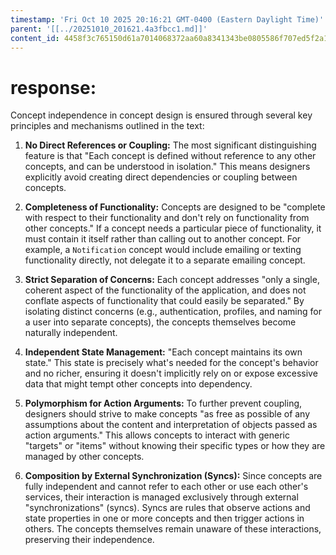 ```yaml
---
timestamp: 'Fri Oct 10 2025 20:16:21 GMT-0400 (Eastern Daylight Time)'
parent: '[[../20251010_201621.4a3fbcc1.md]]'
content_id: 4458f3c765150d61a7014068372aa60a8341343be0805586f707ed5f2a117ec1
---
```


# response:

Concept independence in concept design is ensured through several key principles and mechanisms outlined in the text:

1. **No Direct References or Coupling:** The most significant distinguishing feature is that "Each concept is defined without reference to any other concepts, and can be understood in isolation." This means designers explicitly avoid creating direct dependencies or coupling between concepts.

2. **Completeness of Functionality:** Concepts are designed to be "complete with respect to their functionality and don't rely on functionality from other concepts." If a concept needs a particular piece of functionality, it must contain it itself rather than calling out to another concept. For example, a `Notification` concept would include emailing or texting functionality directly, not delegate it to a separate emailing concept.

3. **Strict Separation of Concerns:** Each concept addresses "only a single, coherent aspect of the functionality of the application, and does not conflate aspects of functionality that could easily be separated." By isolating distinct concerns (e.g., authentication, profiles, and naming for a user into separate concepts), the concepts themselves become naturally independent.

4. **Independent State Management:** "Each concept maintains its own state." This state is precisely what's needed for the concept's behavior and no richer, ensuring it doesn't implicitly rely on or expose excessive data that might tempt other concepts into dependency.

5. **Polymorphism for Action Arguments:** To further prevent coupling, designers should strive to make concepts "as free as possible of any assumptions about the content and interpretation of objects passed as action arguments." This allows concepts to interact with generic "targets" or "items" without knowing their specific types or how they are managed by other concepts.

6. **Composition by External Synchronization (Syncs):** Since concepts are fully independent and cannot refer to each other or use each other's services, their interaction is managed exclusively through external "synchronizations" (syncs). Syncs are rules that observe actions and state properties in one or more concepts and then trigger actions in others. The concepts themselves remain unaware of these interactions, preserving their independence.
